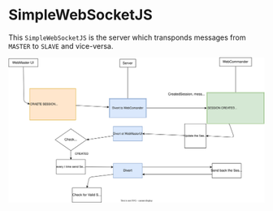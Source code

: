 # SimpleWebSocketJS

This `SimpleWebSocketJS` is the server which transponds messages from `MASTER` to `SLAVE` and vice-versa.

<img src="./draw.drawio.svg" style="background-color: white;">